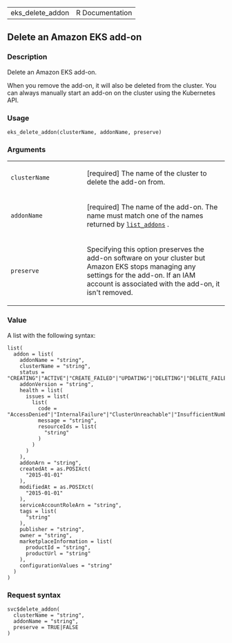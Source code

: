 <table style="width: 100%;">
<tbody>
<tr class="odd">
<td>eks_delete_addon</td>
<td style="text-align: right;">R Documentation</td>
</tr>
</tbody>
</table>

## Delete an Amazon EKS add-on

### Description

Delete an Amazon EKS add-on.

When you remove the add-on, it will also be deleted from the cluster.
You can always manually start an add-on on the cluster using the
Kubernetes API.

### Usage

    eks_delete_addon(clusterName, addonName, preserve)

### Arguments

<table>
<colgroup>
<col style="width: 35%" />
<col style="width: 65%" />
</colgroup>
<tbody>
<tr class="odd">
<td><code id="eks_delete_addon_:_clusterName">clusterName</code></td>
<td><p>[required] The name of the cluster to delete the add-on
from.</p></td>
</tr>
<tr class="even">
<td><code id="eks_delete_addon_:_addonName">addonName</code></td>
<td><p>[required] The name of the add-on. The name must match one of the
names returned by <a
href="https://docs.aws.amazon.com/eks/latest/APIReference/API_ListAddons.html"><code>list_addons</code></a>
.</p></td>
</tr>
<tr class="odd">
<td><code id="eks_delete_addon_:_preserve">preserve</code></td>
<td><p>Specifying this option preserves the add-on software on your
cluster but Amazon EKS stops managing any settings for the add-on. If an
IAM account is associated with the add-on, it isn't removed.</p></td>
</tr>
</tbody>
</table>

### Value

A list with the following syntax:

    list(
      addon = list(
        addonName = "string",
        clusterName = "string",
        status = "CREATING"|"ACTIVE"|"CREATE_FAILED"|"UPDATING"|"DELETING"|"DELETE_FAILED"|"DEGRADED"|"UPDATE_FAILED",
        addonVersion = "string",
        health = list(
          issues = list(
            list(
              code = "AccessDenied"|"InternalFailure"|"ClusterUnreachable"|"InsufficientNumberOfReplicas"|"ConfigurationConflict"|"AdmissionRequestDenied"|"UnsupportedAddonModification"|"K8sResourceNotFound",
              message = "string",
              resourceIds = list(
                "string"
              )
            )
          )
        ),
        addonArn = "string",
        createdAt = as.POSIXct(
          "2015-01-01"
        ),
        modifiedAt = as.POSIXct(
          "2015-01-01"
        ),
        serviceAccountRoleArn = "string",
        tags = list(
          "string"
        ),
        publisher = "string",
        owner = "string",
        marketplaceInformation = list(
          productId = "string",
          productUrl = "string"
        ),
        configurationValues = "string"
      )
    )

### Request syntax

    svc$delete_addon(
      clusterName = "string",
      addonName = "string",
      preserve = TRUE|FALSE
    )
